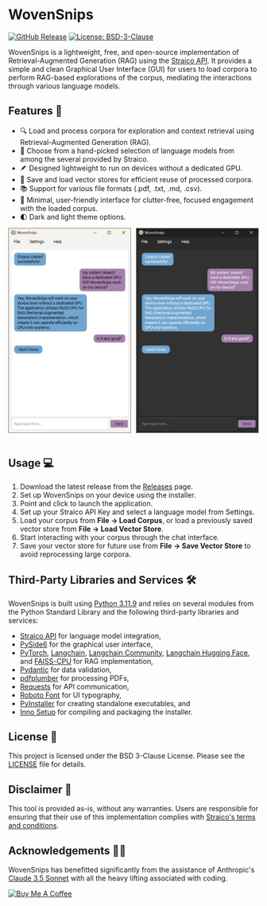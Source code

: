 # WovenSnips
[![GitHub Release](https://img.shields.io/github/v/release/ekjaisal/WovenSnips?color=141414&label=Release)](https://github.com/ekjaisal/WovenSnips/releases) [![License: BSD-3-Clause](https://img.shields.io/badge/License-BSD_3--Clause-141414.svg)](https://github.com/ekjaisal/WovenSnips/blob/main/LICENSE)

WovenSnips is a lightweight, free, and open-source implementation of Retrieval-Augmented Generation (RAG) using the [Straico API](https://straico.com/). It provides a simple and clean Graphical User Interface (GUI) for users to load corpora to perform RAG-based explorations of the corpus, mediating the interactions through various language models.

## Features 🌟

- 🔍 Load and process corpora for exploration and context retrieval using Retrieval-Augmented Generation (RAG).
- 🤖 Choose from a hand-picked selection of language models from among the several provided by Straico.
- 🪶 Designed lightweight to run on devices without a dedicated GPU.
- 💾 Save and load vector stores for efficient reuse of processed corpora.
- 📚 Support for various file formats (.pdf, .txt, .md, .csv).
- 💬 Minimal, user-friendly interface for clutter-free, focused engagement with the loaded corpus.
- 🌓 Dark and light theme options.

<div style="display: flex; justify-content: space-between;">
  <img src="assets/screenshots/interface_light.jpg" alt="WovenSnips Main Interface - Light Theme" style="width: 49%;" />
  <img src="assets/screenshots/interface_dark.jpg" alt="WovenSnips Main Interface - Dark Theme" style="width: 49%;" />
</div><br>

## Usage 💻

1. Download the latest release from the [Releases](https://github.com/ekjaisal/WovenSnips/releases) page.
2. Set up WovenSnips on your device using the installer.
3. Point and click to launch the application.
4. Set up your Straico API Key and select a language model from Settings.
5. Load your corpus from **File → Load Corpus**, or load a previously saved vector store from **File → Load Vector Store**.
6. Start interacting with your corpus through the chat interface.
7. Save your vector store for future use from **File → Save Vector Store** to avoid reprocessing large corpora.

## Third-Party Libraries and Services 🛠️

WovenSnips is built using [Python 3.11.9](https://www.python.org/downloads/release/python-3119) and relies on several modules from the Python Standard Library and the following third-party libraries and services:

- [Straico API](https://straico.com) for language model integration,
- [PySide6](https://pypi.org/project/PySide6) for the graphical user interface,
- [PyTorch](https://github.com/pytorch/pytorch), [Langchain](https://pypi.org/project/langchain), [Langchain Community](https://pypi.org/project/langchain-community), [Langchain Hugging Face](https://pypi.org/project/langchain-huggingface), and [FAISS-CPU](https://github.com/kyamagu/faiss-wheels) for RAG implementation,
- [Pydantic](https://github.com/pydantic/pydantic) for data validation,
- [pdfplumber](https://github.com/jsvine/pdfplumber) for processing PDFs,
- [Requests](https://github.com/psf/requests) for API communication,
- [Roboto Font](https://fonts.google.com/specimen/Roboto) for UI typography,
- [PyInstaller](https://pyinstaller.org/) for creating standalone executables, and
- [Inno Setup](https://jrsoftware.org/) for compiling and packaging the installer.

## License 📄

This project is licensed under the BSD 3-Clause License. Please see the [LICENSE](LICENSE) file for details.

## Disclaimer 📣

This tool is provided as-is, without any warranties. Users are responsible for ensuring that their use of this implementation complies with [Straico's terms and conditions](https://straico.com/terms-and-conditions).

## Acknowledgements 🤝🏾

WovenSnips has benefitted significantly from the assistance of Anthropic's [Claude 3.5 Sonnet](https://www.anthropic.com/news/claude-3-5-sonnet) with all the heavy lifting associated with coding.

<a href="https://www.buymeacoffee.com/ekjaisal" target="_blank"><img src="https://cdn.buymeacoffee.com/buttons/v2/default-yellow.png" alt="Buy Me A Coffee" style="height: 40px !important;width: 160px !important;" ></a>